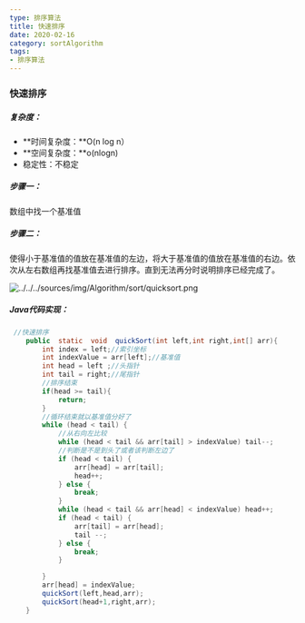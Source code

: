 ```yaml
---
type: 排序算法
title: 快速排序
date: 2020-02-16
category: sortAlgorithm
tags:
- 排序算法
---
```


### 快速排序

##### 复杂度：

- **时间复杂度：**O(n log n）
-  **空间复杂度：**o(nlogn)
- 稳定性：不稳定

##### 步骤一：

数组中找一个基准值

##### 步骤二：

使得小于基准值的值放在基准值的左边，将大于基准值的值放在基准值的右边。依次从左右数组再找基准值去进行排序。直到无法再分时说明排序已经完成了。

![../../../sources/img/Algorithm/sort/quicksort.png]()



##### Java代码实现：

```java
 //快速排序
    public  static  void  quickSort(int left,int right,int[] arr){
        int index = left;//索引坐标
        int indexValue = arr[left];//基准值
        int head = left ;//头指针
        int tail = right;//尾指针
        //排序结束
        if(head >= tail){
            return;
        }
        //循环结束就以基准值分好了
        while (head < tail) {
            //从右向左比较
            while (head < tail && arr[tail] > indexValue) tail--;
            //判断是不是到头了或者该判断左边了
            if (head < tail) {
                arr[head] = arr[tail];
                head++;
            } else {
                break;
            }
            while (head < tail && arr[head] < indexValue) head++;
            if (head < tail) {
                arr[tail] = arr[head];
                tail --;
            } else {
                break;
            }

        }
        arr[head] = indexValue;
        quickSort(left,head,arr);
        quickSort(head+1,right,arr);
    }
```



